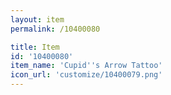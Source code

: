 ```yaml
---
layout: item
permalink: /10400080

title: Item
id: '10400080'
item_name: 'Cupid''s Arrow Tattoo'
icon_url: 'customize/10400079.png'
---
```

